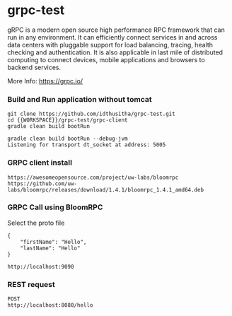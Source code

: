 # grpc-test
gRPC is a modern open source high performance RPC framework that can run in any environment. It can efficiently connect services in and across data centers with pluggable support for load balancing, tracing, health checking and authentication. It is also applicable in last mile of distributed computing to connect devices, mobile applications and browsers to backend services.

More Info: https://grpc.io/


### Build and Run application without tomcat 

	git clone https://github.com/idthusitha/grpc-test.git
	cd {{WORKSPACE}}/grpc-test/grpc-client
	gradle clean build bootRun
	
	gradle clean build bootRun --debug-jvm
	Listening for transport dt_socket at address: 5005
	


### GRPC client install
	https://awesomeopensource.com/project/uw-labs/bloomrpc
	https://github.com/uw-labs/bloomrpc/releases/download/1.4.1/bloomrpc_1.4.1_amd64.deb


### GRPC Call using BloomRPC
Select the proto file

	{
		"firstName": "Hello",
		"lastName": "Hello"
	}
	
	http://localhost:9090




### REST request

	POST
	http://localhost:8080/hello